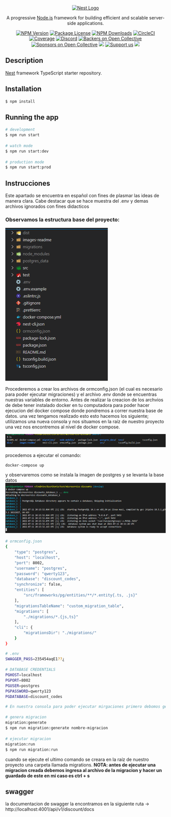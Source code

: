 <p align="center">
  <a href="http://nestjs.com/" target="blank"><img src="https://nestjs.com/img/logo-small.svg" width="200" alt="Nest Logo" /></a>
</p>

[circleci-image]: https://img.shields.io/circleci/build/github/nestjs/nest/master?token=abc123def456
[circleci-url]: https://circleci.com/gh/nestjs/nest

  <p align="center">A progressive <a href="http://nodejs.org" target="_blank">Node.js</a> framework for building efficient and scalable server-side applications.</p>
    <p align="center">
<a href="https://www.npmjs.com/~nestjscore" target="_blank"><img src="https://img.shields.io/npm/v/@nestjs/core.svg" alt="NPM Version" /></a>
<a href="https://www.npmjs.com/~nestjscore" target="_blank"><img src="https://img.shields.io/npm/l/@nestjs/core.svg" alt="Package License" /></a>
<a href="https://www.npmjs.com/~nestjscore" target="_blank"><img src="https://img.shields.io/npm/dm/@nestjs/common.svg" alt="NPM Downloads" /></a>
<a href="https://circleci.com/gh/nestjs/nest" target="_blank"><img src="https://img.shields.io/circleci/build/github/nestjs/nest/master" alt="CircleCI" /></a>
<a href="https://coveralls.io/github/nestjs/nest?branch=master" target="_blank"><img src="https://coveralls.io/repos/github/nestjs/nest/badge.svg?branch=master#9" alt="Coverage" /></a>
<a href="https://discord.gg/G7Qnnhy" target="_blank"><img src="https://img.shields.io/badge/discord-online-brightgreen.svg" alt="Discord"/></a>
<a href="https://opencollective.com/nest#backer" target="_blank"><img src="https://opencollective.com/nest/backers/badge.svg" alt="Backers on Open Collective" /></a>
<a href="https://opencollective.com/nest#sponsor" target="_blank"><img src="https://opencollective.com/nest/sponsors/badge.svg" alt="Sponsors on Open Collective" /></a>
  <a href="https://paypal.me/kamilmysliwiec" target="_blank"><img src="https://img.shields.io/badge/Donate-PayPal-ff3f59.svg"/></a>
    <a href="https://opencollective.com/nest#sponsor"  target="_blank"><img src="https://img.shields.io/badge/Support%20us-Open%20Collective-41B883.svg" alt="Support us"></a>
  <a href="https://twitter.com/nestframework" target="_blank"><img src="https://img.shields.io/twitter/follow/nestframework.svg?style=social&label=Follow"></a>
</p>
  <!--[![Backers on Open Collective](https://opencollective.com/nest/backers/badge.svg)](https://opencollective.com/nest#backer)
  [![Sponsors on Open Collective](https://opencollective.com/nest/sponsors/badge.svg)](https://opencollective.com/nest#sponsor)-->

## Description

[Nest](https://github.com/nestjs/nest) framework TypeScript starter repository.

## Installation

```bash
$ npm install
```

## Running the app

```bash
# development
$ npm run start

# watch mode
$ npm run start:dev

# production mode
$ npm run start:prod
```

## Instrucciones
Este apartado se encuentra en español con fines de plasmar las ideas de manera clara. Cabe destacar que se hace muestra del .env y demas archivos ignorados con fines didacticos

### Observamos la estructura base del proyecto:

![](./images-readme//estructura-base-proyecto.png)

Procederemos a crear los archivos de ormconfig.json (el cual es necesario para poder ejecutar migraciones) y el archivo .env donde se encuentras nuestras variables de entorno.
Antes de realizar la creacion de los archvios de debe tener instalado docker en tu computadora para poder hacer ejecucion del docker compose donde pondremos a correr nuestra base de datos. una vez tengamos realizado esto esto hacemos los siguiente; utilizamos una nueva consola y nos situamos en la raíz de nuestro proyecto una vez nos encontremos al nivel de docker compose.

![](./images-readme/consola-raiz-proyecto.png)

procedemos a ejecutar el comando:
```bash
docker-compose up
```
y observaremos como se instala la imagen de postgres y se levanta la base datos
![](./images-readme/docker-compose-run.png)


```bash
# ormconfig.json
{
    "type": "postgres",
    "host": "localhost",
    "port": 8002,
    "username": "postgres",
    "password": "qwerty123",
    "database": "discount_codes",
    "synchronize": false,
    "entities": [
        "src/frameworks/pg/entities/**/*.entity{.ts, .js}"
    ],
    "migrationsTableName": "custom_migration_table",
    "migrations": [
        "./migrations/*.{js,ts}"
    ],
    "cli": {
        "migrationsDir": "./migrations/"
    }
}
```
```bash
# .env
SWAGGER_PASS=235454aqE1??¿

# DATABASE CREDENTIALS
PGHOST=localhost
PGPORT=8002
PGUSER=postgres
PGPASSWORD=qwerty123
PGDATABASE=discount_codes
```

```bash
# En nuestra consola para poder ejecutar mirgaciones primero debomos generarla y luego ejecutarla

# genera migracion
migration:generate
$ npm run migration:generate nombre-migracion

# ejecutar migracion
migration:run
$ npm run migration:run
```
cuando se ejecute el ultimo comando se creara en la raíz de nuestro proyecto una carpeta llamada migrations. **NOTA: antes de ejecutar una migracion creada debemos ingresa al archivo de la migracion y hacer un guardado de este en mi caso es ctrl + s**

## swagger
la documentacion de swagger la encontramos en la siguiente ruta -> http://localhost:4001/api/v1/discount/docs